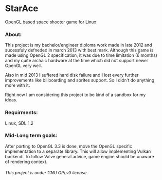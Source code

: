 # StarAce
OpenGL based space shooter game for Linux

### About:
This project is my bachelor/engineer diploma work made in late 2012 and sucessfuly defneded in march 2013 with best mark.
Although this game is made using OpenGL 2 specification, it was due to time limitation (6 months) and my quite archaic hardware at the time which did not support newer OpenGL very well.

Also in mid 2013 I suffered hard disk failure and I lost every further improvements like billboarding and sprites support. So I didn't do anything more with it.


Right now I am considering this project to be kind of a sandbox for my ideas.

### Requirments:
Linux, SDL 1.2

### Mid-Long term goals:
After porting to OpenGL 3.3 is done, move the OpenGL specific implementation to a separate library.
This will allow implementing Vulkan backend. To follow Valve general advice, game engine should be unaware of rendering context.

###### This project is under GNU GPLv3 license.
